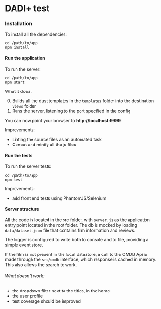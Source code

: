 # DADI+ test

### Installation

To install all the dependencies:

    cd /path/to/app
    npm install

#### Run the application

To run the server:

    cd /path/to/app
    npm start

What it does:

0.  Builds all the dust templates in the `templates` folder into the destination `views` folder
1.  Runs the server, listening to the port specified in the config

You can now point your browser to **http://localhost:9999**

Improvements:

*   Linting the source files as an automated task
*   Concat and minify all the js files

#### Run the tests

To run the server tests:

    cd /path/to/app
    npm test

Improvements:

*   add front end tests using PhantomJS/Selenium

#### Server structure

All the code is located in the src folder, with `server.js` as the application entry point located in the root folder. The db is mocked by loading `data/dataset.json` file that contains film information and reviews.

The logger is configured to write both to console and to file, providing a simple event store.

If the film is not present in the local datastore, a call to the OMDB Api is made through the `src/omdb` interface, which response is cached in memory. This also allows the search to work.

###### What doesn't work:
* the dropdown filter next to the titles, in the home
* the user profile
* test coverage should be improved
